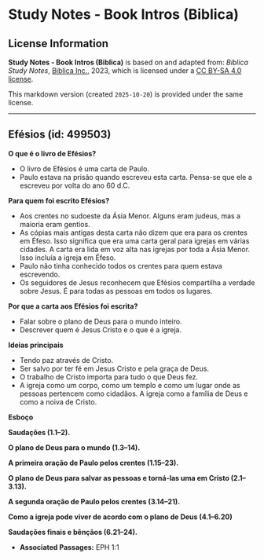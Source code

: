 # Study Notes - Book Intros (Biblica)

## License Information

**Study Notes - Book Intros (Biblica)** is based on and adapted from: _Biblica Study Notes_, [Biblica Inc.](https://www.biblica.com/), 2023, which is licensed under a [CC BY-SA 4.0 license](https://creativecommons.org/licenses/by-sa/4.0/legalcode.en).

This markdown version (created `2025-10-20`) is provided under the same license.



--------------------------------

## Efésios (id: 499503)

**O que é o livro de Efésios?**

* O livro de Efésios é uma carta de Paulo.
* Paulo estava na prisão quando escreveu esta carta. Pensa\-se que ele a escreveu por volta do ano 60 d.C.

**Para quem foi escrito Efésios?**

* Aos crentes no sudoeste da Ásia Menor. Alguns eram judeus, mas a maioria eram gentios.
* As cópias mais antigas desta carta não dizem que era para os crentes em Éfeso. Isso significa que era uma carta geral para igrejas em várias cidades. A carta era lida em voz alta nas igrejas por toda a Ásia Menor. Isso incluía a igreja em Éfeso.
* Paulo não tinha conhecido todos os crentes para quem estava escrevendo.
* Os seguidores de Jesus reconhecem que Efésios compartilha a verdade sobre Jesus. É para todas as pessoas em todos os lugares.

**Por que a carta aos Efésios foi escrita?**

* Falar sobre o plano de Deus para o mundo inteiro.
* Descrever quem é Jesus Cristo e o que é a igreja.

**Ideias principais**

* Tendo paz através de Cristo.
* Ser salvo por ter fé em Jesus Cristo e pela graça de Deus.
* O trabalho de Cristo importa para tudo o que Deus fez.
* A igreja como um corpo, como um templo e como um lugar onde as pessoas pertencem como cidadãos. A igreja como a família de Deus e como a noiva de Cristo.

**Esboço**

**Saudações (1\.1–2\).**

**O plano de Deus para o mundo (1\.3–14\).**

**A primeira oração de Paulo pelos crentes (1\.15–23\).**

**O plano de Deus para salvar as pessoas e torná\-las uma em Cristo (2\.1–3\.13\).**

**A segunda oração de Paulo pelos crentes (3\.14–21\).**

**Como a igreja pode viver de acordo com o plano de Deus (4\.1–6\.20\)**

**Saudações finais e bênçãos (6\.21–24\).**

* **Associated Passages:** EPH 1:1

